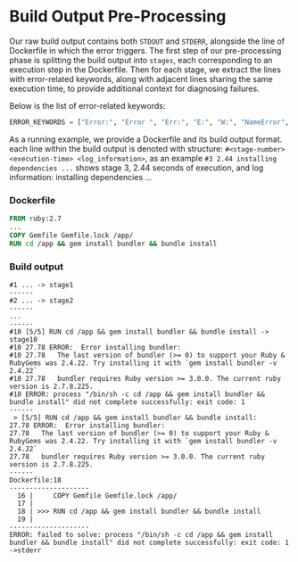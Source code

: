 # Build Output Pre-Processing

Our raw build output contains both `STDOUT` and `STDERR`, alongside the line of Dockerfile in which the error triggers.
The first step of our pre-processing phase is splitting the build output into `stages`, each corresponding to an execution step in the Dockerfile. Then for each stage, we extract the lines with error-related keywords, along with adjacent lines sharing the same execution time, to provide additional context for diagnosing failures.

Below is the list of error-related keywords:

```python
ERROR_KEYWORDS = ["Error:", "Error ", "Err:", "E:", "W:", "NameError", "ERR!", "[ERROR]", "Error]", "ParseError", "FetchError", "[Error"]
```

As a running example, we provide a Dockerfile and its build output format.
each line within the build output is denoted with structure:
`#<stage-number> <execution-time> <log_information>`, as an example `#3 2.44 installing dependencies ...` shows stage 3, 2.44 seconds of execution, and log information: installing dependencies ...

### Dockerfile

```Dockerfile
FROM ruby:2.7
...
COPY Gemfile Gemfile.lock /app/
RUN cd /app && gem install bundler && bundle install
```

### Build output

```log
#1 ... -> stage1
------
#2 ... -> stage2
------
...
------
#10 [5/5] RUN cd /app && gem install bundler && bundle install -> stage10
#10 27.78 ERROR:  Error installing bundler:
#10 27.78 	The last version of bundler (>= 0) to support your Ruby & RubyGems was 2.4.22. Try installing it with `gem install bundler -v 2.4.22`
#10 27.78 	bundler requires Ruby version >= 3.0.0. The current ruby version is 2.7.8.225.
#10 ERROR: process "/bin/sh -c cd /app && gem install bundler && bundle install" did not complete successfully: exit code: 1
------
 > [5/5] RUN cd /app && gem install bundler && bundle install:
27.78 ERROR:  Error installing bundler:
27.78 	The last version of bundler (>= 0) to support your Ruby & RubyGems was 2.4.22. Try installing it with `gem install bundler -v 2.4.22`
27.78 	bundler requires Ruby version >= 3.0.0. The current ruby version is 2.7.8.225.
------
Dockerfile:18
--------------------
  16 |     COPY Gemfile Gemfile.lock /app/
  17 |
  18 | >>> RUN cd /app && gem install bundler && bundle install
  19 |
--------------------
ERROR: failed to solve: process "/bin/sh -c cd /app && gem install bundler && bundle install" did not complete successfully: exit code: 1 ->stderr
```
